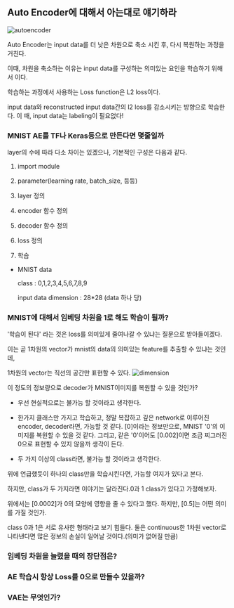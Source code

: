 ## Auto Encoder에 대해서 아는대로 얘기하라

![autoencoder](https://encrypted-tbn0.gstatic.com/images?q=tbn:ANd9GcTNKtx8ZT2pv_AqjGTlgpVb4An7JlxAR-YVF3jY5TJqdXzTy7cG)

Auto Encoder는 input data를 더 낮은 차원으로 축소 시킨 후, 다시 복원하는 과정을 거친다. 

이때, 차원을 축소하는 이유는 input data를 구성하는 의미있는 요인을 학습하기 위해서 이다. 

학습하는 과정에서 사용하는 Loss function은 L2 loss이다.

input data와 reconstructed input data간의 l2 loss를 감소시키는 방향으로 학습한다. 이 때, input data는 labeling이 필요없다!

### MNIST AE를 TF나 Keras등으로 만든다면 몇줄일까

layer의 수에 따라 다소 차이는 있겠으나, 기본적인 구성은 다음과 같다.

1. import module

2. parameter(learning rate, batch_size, 등등)

3. layer 정의

4. encoder 함수 정의

5. decoder 함수 정의

6. loss 정의

7. 학습


- MNIST data

  class : 0,1,2,3,4,5,6,7,8,9
  
  input data dimension : 28*28 (data 하나 당)

### MNIST에 대해서 임베딩 차원을 1로 해도 학습이 될까?

'학습이 된다' 라는 것은 loss를 의미있게 줄여나갈 수 있냐는 질문으로 받아들이겠다.

이는 곧 1차원의 vector가 mnist의 data의 의미있는 feature를 추출할 수 있냐는 것인데,

1차원의 vector는 직선의 공간만 표현할 수 있다.
![dimension](https://encrypted-tbn0.gstatic.com/images?q=tbn:ANd9GcQzFvFpS-UdohQWvgmA5-v0bAOMwX9vlbmfihDYMfjdNEqbiR4x9)

이 정도의 정보량으로 decoder가 MNIST이미지를 복원할 수 있을 것인가?

-  우선 현실적으로는 불가능 할 것이라고 생각한다.

-  한가지 클래스만 가지고 학습하고, 정말 복잡하고 깊은 network로 이루어진 encoder, decoder라면, 가능할 것 같다. 
  [0]이라는 정보만으로, MNIST '0'의 이미지를 복원할 수 있을 것 같다. 그리고, 같은 '0'이어도 [0.002]이면 조금 찌그러진 0으로 표현할 수 있지 않을까 생각이 든다.

- 두 가지 이상의 class라면, 불가능 할 것이라고 생각한다.

위에 언급했듯이 하나의 class만을 학습시킨다면, 가능할 여지가 있다고 본다. 

하지만, class가 두 가지라면 이야기는 달라진다.0과 1 class가 있다고 가정해보자.

위에서는 [0.0002]가 0의 모양에 영향을 줄 수 있다고 했다. 하지만, [0.5]는 어떤 의미를 가질 것인가.

class 0과 1은 서로 유사한 형태라고 보기 힘들다. 둘은 continuous한 1차원 vector로 나타낸다면 많은 정보의 손실이 일어날 것이다.(의미가 없어질 만큼)


### 임베딩 차원을 늘렸을 때의 장단점은?

### AE 학습시 항상 Loss를 0으로 만들수 있을까?

### VAE는 무엇인가?
